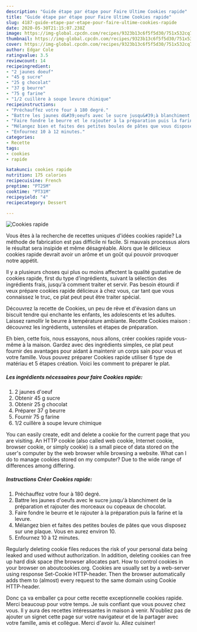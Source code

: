 ```yaml
---
description: "Guide étape par étape pour Faire Ultime Cookies rapide"
title: "Guide étape par étape pour Faire Ultime Cookies rapide"
slug: 4187-guide-etape-par-etape-pour-faire-ultime-cookies-rapide
date: 2020-05-30T21:15:07.238Z
image: https://img-global.cpcdn.com/recipes/9323b13c6f5f5d30/751x532cq70/cookies-rapide-photo-principale-de-la-recette.jpg
thumbnail: https://img-global.cpcdn.com/recipes/9323b13c6f5f5d30/751x532cq70/cookies-rapide-photo-principale-de-la-recette.jpg
cover: https://img-global.cpcdn.com/recipes/9323b13c6f5f5d30/751x532cq70/cookies-rapide-photo-principale-de-la-recette.jpg
author: Edgar Cole
ratingvalue: 3.5
reviewcount: 14
recipeingredient:
- "2 jaunes doeuf"
- "45 g sucre"
- "25 g chocolat"
- "37 g beurre"
- "75 g farine"
- "1/2 cuillère à soupe levure chimique"
recipeinstructions:
- "Préchauffez votre four à 180 degré."
- "Battre les jaunes d&#39;oeufs avec le sucre jusqu&#39;à blanchiment de la préparation et rajouter des morceaux ou copeaux de chocolat."
- "Faire fondre le beurre et le rajouter à la préparation puis la farine et la levure."
- "Mélangez bien et faites des petites boules de pâtes que vous disposez sur une plaque. Vous en aurez environ 10."
- "Enfournez 10 à 12 minutes."
categories:
- Recette
tags:
- cookies
- rapide

katakunci: cookies rapide 
nutrition: 175 calories
recipecuisine: French
preptime: "PT25M"
cooktime: "PT31M"
recipeyield: "4"
recipecategory: Dessert

---
```



![Cookies rapide](https://img-global.cpcdn.com/recipes/9323b13c6f5f5d30/751x532cq70/cookies-rapide-photo-principale-de-la-recette.jpg)

Vous êtes à la recherche de recettes uniques d'idées cookies rapide? La méthode de fabrication est pas difficile ni facile. Si mauvais processus alors le résultat sera insipide et même désagréable. Alors que le délicieux cookies rapide devrait avoir un arôme et un goût qui pouvoir provoquer notre appétit.

Il y a plusieurs choses qui plus ou moins affectent la qualité gustative de cookies rapide, first du type d'ingrédients, suivant la sélection des ingrédients frais, jusqu'à comment traiter et servir. Pas besoin étourdi if veux prépare cookies rapide délicieux à chez vous, car tant que vous connaissez le truc, ce plat peut peut être traiter spécial.

Découvrez la recette de Cookies, un peu de rêve et d&#39;évasion dans un biscuit tendre qui enchante les enfants, les adolescents et les adultes. Laissez ramollir le beurre à température ambiante. Recette Cookies maison : découvrez les ingrédients, ustensiles et étapes de préparation.


Eh bien, cette fois, nous essayons, nous allons, créer cookies rapide vous-même à la maison. Gardez avec des ingrédients simples, ce plat peut fournir des avantages pour aidant à maintenir un corps sain pour vous et votre famille. Vous pouvez préparer Cookies rapide utiliser 6 type de matériau et 5 étapes création. Voici les comment to préparer le plat.

<!--inarticleads1-->

##### Les ingrédients nécessaires pour faire Cookies rapide:

1.  2 jaunes d&#39;oeuf
1. Obtenir 45 g sucre
1. Obtenir 25 g chocolat
1. Préparer 37 g beurre
1. Fournir 75 g farine
1.  1/2 cuillère à soupe levure chimique


You can easily create, edit and delete a cookie for the current page that you are visiting. An HTTP cookie (also called web cookie, Internet cookie, browser cookie, or simply cookie) is a small piece of data stored on the user&#39;s computer by the web browser while browsing a website. What can I do to manage cookies stored on my computer? Due to the wide range of differences among differing. 

<!--inarticleads2-->

##### Instructions Créer Cookies rapide:

1. Préchauffez votre four à 180 degré.
1. Battre les jaunes d&#39;oeufs avec le sucre jusqu&#39;à blanchiment de la préparation et rajouter des morceaux ou copeaux de chocolat.
1. Faire fondre le beurre et le rajouter à la préparation puis la farine et la levure.
1. Mélangez bien et faites des petites boules de pâtes que vous disposez sur une plaque. Vous en aurez environ 10.
1. Enfournez 10 à 12 minutes.


Regularly deleting cookie files reduces the risk of your personal data being leaked and used without authorization. In addition, deleting cookies can free up hard disk space (the browser allocates part. How to control cookies in your browser on aboutcookies.org. Cookies are usually set by a web-server using response Set-Cookie HTTP-header. Then the browser automatically adds them to (almost) every request to the same domain using Cookie HTTP-header. 


Donc ça va emballer ça pour cette recette exceptionnelle cookies rapide. Merci beaucoup pour votre temps. Je suis confiant que vous pouvez chez vous. Il y aura des recettes  intéressantes in maison à venir. N'oubliez pas de ajouter un signet cette page sur votre navigateur et de la partager avec votre famille, amis et collègue. Merci d'avoir lu. Allez cuisiner!
